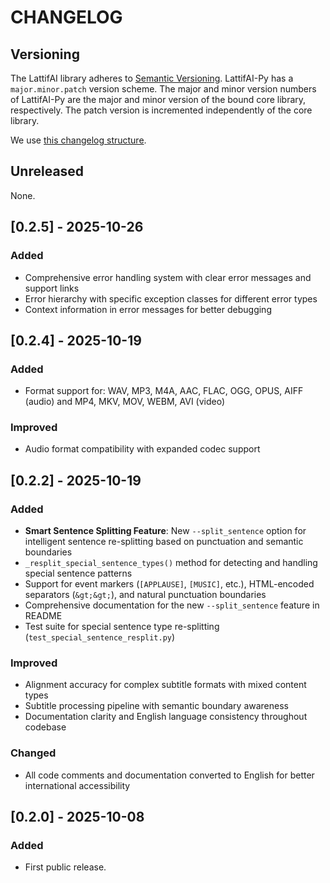# CHANGELOG

## Versioning

The LattifAI library adheres to [Semantic Versioning](http://semver.org/).
LattifAI-Py has a `major.minor.patch` version scheme. The major and minor version
numbers of LattifAI-Py are the major and minor version of the bound core library,
respectively. The patch version is incremented independently of the core
library.

We use [this changelog structure](http://keepachangelog.com/).

## Unreleased

None.

## [0.2.5] - 2025-10-26

### Added
- Comprehensive error handling system with clear error messages and support links
- Error hierarchy with specific exception classes for different error types
- Context information in error messages for better debugging

## [0.2.4] - 2025-10-19

### Added
- Format support for: WAV, MP3, M4A, AAC, FLAC, OGG, OPUS, AIFF (audio) and MP4, MKV, MOV, WEBM, AVI (video)

### Improved
- Audio format compatibility with expanded codec support


## [0.2.2] - 2025-10-19

### Added
- **Smart Sentence Splitting Feature**: New `--split_sentence` option for intelligent sentence re-splitting based on punctuation and semantic boundaries
- `_resplit_special_sentence_types()` method for detecting and handling special sentence patterns
- Support for event markers (`[APPLAUSE]`, `[MUSIC]`, etc.), HTML-encoded separators (`&gt;&gt;`), and natural punctuation boundaries
- Comprehensive documentation for the new `--split_sentence` feature in README
- Test suite for special sentence type re-splitting (`test_special_sentence_resplit.py`)

### Improved
- Alignment accuracy for complex subtitle formats with mixed content types
- Subtitle processing pipeline with semantic boundary awareness
- Documentation clarity and English language consistency throughout codebase

### Changed
- All code comments and documentation converted to English for better international accessibility

## [0.2.0] - 2025-10-08

### Added
- First public release.

